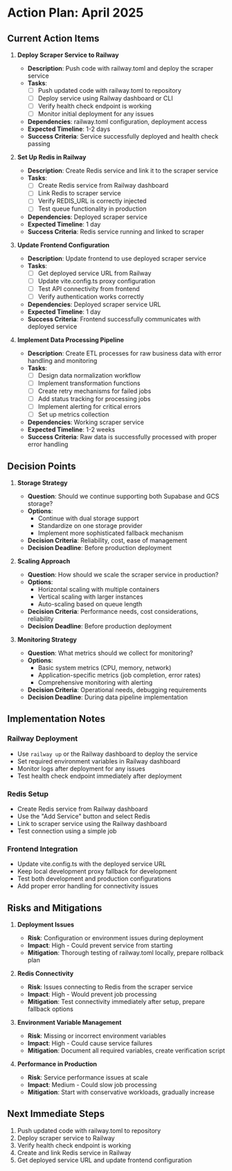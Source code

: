
# Action Plan: April 2025

## Current Action Items

1. **Deploy Scraper Service to Railway**
   - **Description**: Push code with railway.toml and deploy the scraper service
   - **Tasks**:
     - [ ] Push updated code with railway.toml to repository
     - [ ] Deploy service using Railway dashboard or CLI
     - [ ] Verify health check endpoint is working
     - [ ] Monitor initial deployment for any issues
   - **Dependencies**: railway.toml configuration, deployment access
   - **Expected Timeline**: 1-2 days
   - **Success Criteria**: Service successfully deployed and health check passing

2. **Set Up Redis in Railway**
   - **Description**: Create Redis service and link it to the scraper service
   - **Tasks**:
     - [ ] Create Redis service from Railway dashboard
     - [ ] Link Redis to scraper service
     - [ ] Verify REDIS_URL is correctly injected
     - [ ] Test queue functionality in production
   - **Dependencies**: Deployed scraper service
   - **Expected Timeline**: 1 day
   - **Success Criteria**: Redis service running and linked to scraper

3. **Update Frontend Configuration**
   - **Description**: Update frontend to use deployed scraper service
   - **Tasks**:
     - [ ] Get deployed service URL from Railway
     - [ ] Update vite.config.ts proxy configuration
     - [ ] Test API connectivity from frontend
     - [ ] Verify authentication works correctly
   - **Dependencies**: Deployed scraper service URL
   - **Expected Timeline**: 1 day
   - **Success Criteria**: Frontend successfully communicates with deployed service

4. **Implement Data Processing Pipeline**
   - **Description**: Create ETL processes for raw business data with error handling and monitoring
   - **Tasks**:
     - [ ] Design data normalization workflow
     - [ ] Implement transformation functions
     - [ ] Create retry mechanisms for failed jobs
     - [ ] Add status tracking for processing jobs
     - [ ] Implement alerting for critical errors
     - [ ] Set up metrics collection
   - **Dependencies**: Working scraper service
   - **Expected Timeline**: 1-2 weeks
   - **Success Criteria**: Raw data is successfully processed with proper error handling

## Decision Points

1. **Storage Strategy**
   - **Question**: Should we continue supporting both Supabase and GCS storage?
   - **Options**:
     - Continue with dual storage support
     - Standardize on one storage provider
     - Implement more sophisticated fallback mechanism
   - **Decision Criteria**: Reliability, cost, ease of management
   - **Decision Deadline**: Before production deployment

2. **Scaling Approach**
   - **Question**: How should we scale the scraper service in production?
   - **Options**:
     - Horizontal scaling with multiple containers
     - Vertical scaling with larger instances
     - Auto-scaling based on queue length
   - **Decision Criteria**: Performance needs, cost considerations, reliability
   - **Decision Deadline**: Before production deployment

3. **Monitoring Strategy**
   - **Question**: What metrics should we collect for monitoring?
   - **Options**:
     - Basic system metrics (CPU, memory, network)
     - Application-specific metrics (job completion, error rates)
     - Comprehensive monitoring with alerting
   - **Decision Criteria**: Operational needs, debugging requirements
   - **Decision Deadline**: During data pipeline implementation

## Implementation Notes

### Railway Deployment
- Use `railway up` or the Railway dashboard to deploy the service
- Set required environment variables in Railway dashboard
- Monitor logs after deployment for any issues
- Test health check endpoint immediately after deployment

### Redis Setup
- Create Redis service from Railway dashboard
- Use the "Add Service" button and select Redis
- Link to scraper service using the Railway dashboard
- Test connection using a simple job

### Frontend Integration
- Update vite.config.ts with the deployed service URL
- Keep local development proxy fallback for development
- Test both development and production configurations
- Add proper error handling for connectivity issues

## Risks and Mitigations

1. **Deployment Issues**
   - **Risk**: Configuration or environment issues during deployment
   - **Impact**: High - Could prevent service from starting
   - **Mitigation**: Thorough testing of railway.toml locally, prepare rollback plan

2. **Redis Connectivity**
   - **Risk**: Issues connecting to Redis from the scraper service
   - **Impact**: High - Would prevent job processing
   - **Mitigation**: Test connectivity immediately after setup, prepare fallback options

3. **Environment Variable Management**
   - **Risk**: Missing or incorrect environment variables
   - **Impact**: High - Could cause service failures
   - **Mitigation**: Document all required variables, create verification script

4. **Performance in Production**
   - **Risk**: Service performance issues at scale
   - **Impact**: Medium - Could slow job processing
   - **Mitigation**: Start with conservative workloads, gradually increase

## Next Immediate Steps

1. Push updated code with railway.toml to repository
2. Deploy scraper service to Railway
3. Verify health check endpoint is working
4. Create and link Redis service in Railway
5. Get deployed service URL and update frontend configuration

